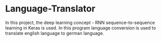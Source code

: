 # Language-Translator

In this project, the deep learning concept - RNN sequence-to-sequence learning in Keras is used. In this program language conversion is used to translate english language to german language.
